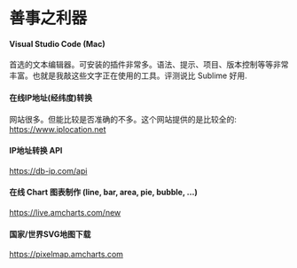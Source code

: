 # 善事之利器

#### Visual Studio Code (Mac)

首选的文本编辑器。可安装的插件非常多。语法、提示、项目、版本控制等等非常丰富。也就是我敲这些文字正在使用的工具。评测说比 Sublime 好用.

#### 在线IP地址(经纬度)转换

网站很多。但能比较是否准确的不多。这个网站提供的是比较全的:
https://www.iplocation.net

#### IP地址转换 API

https://db-ip.com/api

#### 在线 Chart 图表制作 (line, bar, area, pie, bubble, ...)

https://live.amcharts.com/new

#### 国家/世界SVG地图下载

https://pixelmap.amcharts.com

